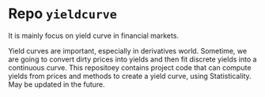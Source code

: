 # Repo `yieldcurve`
It is mainly focus on yield curve in financial markets.

Yield curves are important, especially in derivatives world. Sometime, we are going to convert dirty prices into yields and then fit discrete yields into a continuous curve. This repositoey contains project code that can compute yields from prices and methods to create a yield curve, using Statisticality. May be updated in the future.
